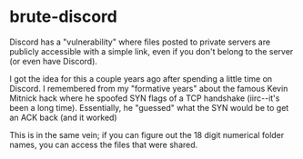 # brute-discord
Discord has a "vulnerability" where files posted to private servers are publicly accessible with a simple link, even if you don't belong to the server (or even have Discord).

I got the idea for this a couple years ago after spending a little time on Discord.
I remembered from my "formative years" about the famous Kevin Mitnick hack where he spoofed SYN flags of a TCP handshake (iirc--it's been a long time).
Essentially, he "guessed" what the SYN would be to get an ACK back (and it worked)

This is in the same vein; if you can figure out the 18 digit numerical folder names, you can access the files that were shared.
